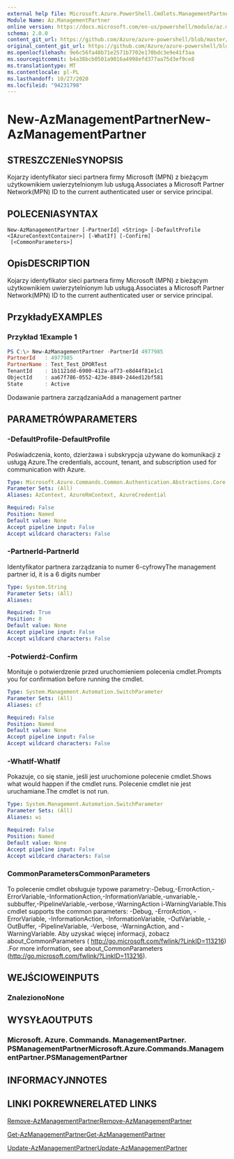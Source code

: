 ```yaml
---
external help file: Microsoft.Azure.PowerShell.Cmdlets.ManagementPartner.dll-Help.xml
Module Name: Az.ManagementPartner
online version: https://docs.microsoft.com/en-us/powershell/module/az.managementpartner/new-azmanagementpartner
schema: 2.0.0
content_git_url: https://github.com/Azure/azure-powershell/blob/master/src/ManagementPartner/ManagementPartner/help/New-AzManagementPartner.md
original_content_git_url: https://github.com/Azure/azure-powershell/blob/master/src/ManagementPartner/ManagementPartner/help/New-AzManagementPartner.md
ms.openlocfilehash: 9e6c56fa48b71e2571b7702e170bdc3e9e41f3aa
ms.sourcegitcommit: b4a38bcb0501a9016a4998efd377aa75d3ef9ce8
ms.translationtype: MT
ms.contentlocale: pl-PL
ms.lasthandoff: 10/27/2020
ms.locfileid: "94231798"
---
```

# <span data-ttu-id="aead3-101">New-AzManagementPartner</span><span class="sxs-lookup"><span data-stu-id="aead3-101">New-AzManagementPartner</span></span>

## <span data-ttu-id="aead3-102">STRESZCZENIe</span><span class="sxs-lookup"><span data-stu-id="aead3-102">SYNOPSIS</span></span>
<span data-ttu-id="aead3-103">Kojarzy identyfikator sieci partnera firmy Microsoft (MPN) z bieżącym użytkownikiem uwierzytelnionym lub usługą.</span><span class="sxs-lookup"><span data-stu-id="aead3-103">Associates a Microsoft Partner Network(MPN) ID to the current authenticated user or service principal.</span></span>

## <span data-ttu-id="aead3-104">POLECENIA</span><span class="sxs-lookup"><span data-stu-id="aead3-104">SYNTAX</span></span>

```
New-AzManagementPartner [-PartnerId] <String> [-DefaultProfile <IAzureContextContainer>] [-WhatIf] [-Confirm]
 [<CommonParameters>]
```

## <span data-ttu-id="aead3-105">Opis</span><span class="sxs-lookup"><span data-stu-id="aead3-105">DESCRIPTION</span></span>
<span data-ttu-id="aead3-106">Kojarzy identyfikator sieci partnera firmy Microsoft (MPN) z bieżącym użytkownikiem uwierzytelnionym lub usługą.</span><span class="sxs-lookup"><span data-stu-id="aead3-106">Associates a Microsoft Partner Network(MPN) ID to the current authenticated user or service principal.</span></span>

## <span data-ttu-id="aead3-107">Przykłady</span><span class="sxs-lookup"><span data-stu-id="aead3-107">EXAMPLES</span></span>

### <span data-ttu-id="aead3-108">Przykład 1</span><span class="sxs-lookup"><span data-stu-id="aead3-108">Example 1</span></span>
```powershell
PS C:\> New-AzManagementPartner -PartnerId 4977985
PartnerId   : 4977985
PartnerName : Test_Test_DPORTest
TenantId    : 1b1121dd-6900-412a-af73-e8d44f81e1c1
ObjectId    : aa67f786-0552-423e-8849-244ed12bf581
State       : Active
```

<span data-ttu-id="aead3-109">Dodawanie partnera zarządzania</span><span class="sxs-lookup"><span data-stu-id="aead3-109">Add a management partner</span></span>

## <span data-ttu-id="aead3-110">PARAMETRÓW</span><span class="sxs-lookup"><span data-stu-id="aead3-110">PARAMETERS</span></span>

### <span data-ttu-id="aead3-111">-DefaultProfile</span><span class="sxs-lookup"><span data-stu-id="aead3-111">-DefaultProfile</span></span>
<span data-ttu-id="aead3-112">Poświadczenia, konto, dzierżawa i subskrypcja używane do komunikacji z usługą Azure.</span><span class="sxs-lookup"><span data-stu-id="aead3-112">The credentials, account, tenant, and subscription used for communication with Azure.</span></span>

```yaml
Type: Microsoft.Azure.Commands.Common.Authentication.Abstractions.Core.IAzureContextContainer
Parameter Sets: (All)
Aliases: AzContext, AzureRmContext, AzureCredential

Required: False
Position: Named
Default value: None
Accept pipeline input: False
Accept wildcard characters: False
```

### <span data-ttu-id="aead3-113">-PartnerId</span><span class="sxs-lookup"><span data-stu-id="aead3-113">-PartnerId</span></span>
<span data-ttu-id="aead3-114">Identyfikator partnera zarządzania to numer 6-cyfrowy</span><span class="sxs-lookup"><span data-stu-id="aead3-114">The management partner id, it is a 6 digits number</span></span>

```yaml
Type: System.String
Parameter Sets: (All)
Aliases:

Required: True
Position: 0
Default value: None
Accept pipeline input: False
Accept wildcard characters: False
```

### <span data-ttu-id="aead3-115">-Potwierdź</span><span class="sxs-lookup"><span data-stu-id="aead3-115">-Confirm</span></span>
<span data-ttu-id="aead3-116">Monituje o potwierdzenie przed uruchomieniem polecenia cmdlet.</span><span class="sxs-lookup"><span data-stu-id="aead3-116">Prompts you for confirmation before running the cmdlet.</span></span>

```yaml
Type: System.Management.Automation.SwitchParameter
Parameter Sets: (All)
Aliases: cf

Required: False
Position: Named
Default value: None
Accept pipeline input: False
Accept wildcard characters: False
```

### <span data-ttu-id="aead3-117">-WhatIf</span><span class="sxs-lookup"><span data-stu-id="aead3-117">-WhatIf</span></span>
<span data-ttu-id="aead3-118">Pokazuje, co się stanie, jeśli jest uruchomione polecenie cmdlet.</span><span class="sxs-lookup"><span data-stu-id="aead3-118">Shows what would happen if the cmdlet runs.</span></span>
<span data-ttu-id="aead3-119">Polecenie cmdlet nie jest uruchamiane.</span><span class="sxs-lookup"><span data-stu-id="aead3-119">The cmdlet is not run.</span></span>

```yaml
Type: System.Management.Automation.SwitchParameter
Parameter Sets: (All)
Aliases: wi

Required: False
Position: Named
Default value: None
Accept pipeline input: False
Accept wildcard characters: False
```

### <span data-ttu-id="aead3-120">CommonParameters</span><span class="sxs-lookup"><span data-stu-id="aead3-120">CommonParameters</span></span>
<span data-ttu-id="aead3-121">To polecenie cmdlet obsługuje typowe parametry:-Debug,-ErrorAction,-ErrorVariable,-InformationAction,-InformationVariable,-unvariable,-subbuffer,-PipelineVariable,-verbose,-WarningAction i-WarningVariable.</span><span class="sxs-lookup"><span data-stu-id="aead3-121">This cmdlet supports the common parameters: -Debug, -ErrorAction, -ErrorVariable, -InformationAction, -InformationVariable, -OutVariable, -OutBuffer, -PipelineVariable, -Verbose, -WarningAction, and -WarningVariable.</span></span> <span data-ttu-id="aead3-122">Aby uzyskać więcej informacji, zobacz about_CommonParameters ( http://go.microsoft.com/fwlink/?LinkID=113216) .</span><span class="sxs-lookup"><span data-stu-id="aead3-122">For more information, see about_CommonParameters (http://go.microsoft.com/fwlink/?LinkID=113216).</span></span>

## <span data-ttu-id="aead3-123">WEJŚCIOWE</span><span class="sxs-lookup"><span data-stu-id="aead3-123">INPUTS</span></span>

### <span data-ttu-id="aead3-124">Znaleziono</span><span class="sxs-lookup"><span data-stu-id="aead3-124">None</span></span>

## <span data-ttu-id="aead3-125">WYSYŁA</span><span class="sxs-lookup"><span data-stu-id="aead3-125">OUTPUTS</span></span>

### <span data-ttu-id="aead3-126">Microsoft. Azure. Commands. ManagementPartner. PSManagementPartner</span><span class="sxs-lookup"><span data-stu-id="aead3-126">Microsoft.Azure.Commands.ManagementPartner.PSManagementPartner</span></span>

## <span data-ttu-id="aead3-127">INFORMACYJN</span><span class="sxs-lookup"><span data-stu-id="aead3-127">NOTES</span></span>

## <span data-ttu-id="aead3-128">LINKI POKREWNE</span><span class="sxs-lookup"><span data-stu-id="aead3-128">RELATED LINKS</span></span>

[<span data-ttu-id="aead3-129">Remove-AzManagementPartner</span><span class="sxs-lookup"><span data-stu-id="aead3-129">Remove-AzManagementPartner</span></span>](./Remove-AzManagementPartner.md)

[<span data-ttu-id="aead3-130">Get-AzManagementPartner</span><span class="sxs-lookup"><span data-stu-id="aead3-130">Get-AzManagementPartner</span></span>](./Get-AzManagementPartner.md)

[<span data-ttu-id="aead3-131">Update-AzManagementPartner</span><span class="sxs-lookup"><span data-stu-id="aead3-131">Update-AzManagementPartner</span></span>](./Update-AzManagementPartner.md)